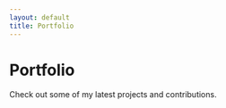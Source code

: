 ```yaml
---
layout: default
title: Portfolio
---
```


# Portfolio

Check out some of my latest projects and contributions.
